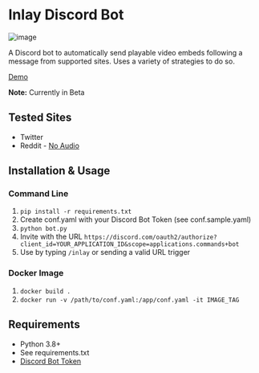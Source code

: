 # Inlay Discord Bot

![image](https://i.imgur.com/STPnU64s.png)

A Discord bot to automatically send playable video embeds following a message from supported sites. Uses a variety of strategies to do so. 

[Demo](https://i.imgur.com/3nv6WET.mp4)

**Note:** Currently in Beta

## Tested Sites
- Twitter
- Reddit - [No Audio](https://github.com/kevinle-1/inlay/issues/3)

## Installation & Usage
### Command Line

1. `pip install -r requirements.txt`
2. Create conf.yaml with your Discord Bot Token (see conf.sample.yaml)
3. `python bot.py`
4. Invite with the URL `https://discord.com/oauth2/authorize?client_id=YOUR_APPLICATION_ID&scope=applications.commands+bot`
5. Use by typing `/inlay` or sending a valid URL trigger

### Docker Image

1. `docker build .`
2. `docker run -v /path/to/conf.yaml:/app/conf.yaml -it IMAGE_TAG`

## Requirements 
- Python 3.8+ 
- See requirements.txt
- [Discord Bot Token](https://discord.com/developers/applications)
